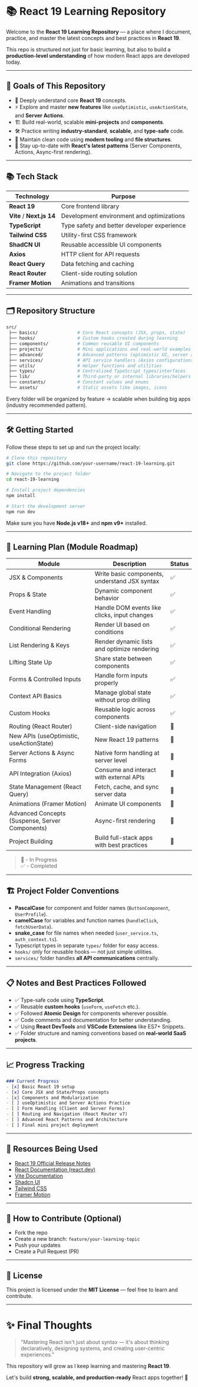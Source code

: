 
# 📚 React 19 Learning Repository

Welcome to the **React 19 Learning Repository** — a place where I document, practice, and master the latest concepts and best practices in **React 19**.

This repo is structured not just for basic learning, but also to build a **production-level understanding** of how modern React apps are developed today.

---

## 🚀 Goals of This Repository

- 🧠 Deeply understand core **React 19** concepts.
- ⚡ Explore and master **new features** like `useOptimistic`, `useActionState`, and **Server Actions**.
- 🏗️ Build real-world, scalable **mini-projects** and **components**.
- 🛠️ Practice writing **industry-standard**, **scalable**, and **type-safe** code.
- 🧹 Maintain clean code using **modern tooling** and **file structures**.
- 🌟 Stay up-to-date with **React's latest patterns** (Server Components, Actions, Async-first rendering).

---

## 📚 Tech Stack

| Technology        | Purpose                                  |
| ------------------ | ---------------------------------------- |
| **React 19**        | Core frontend library                   |
| **Vite** / **Next.js 14** | Development environment and optimizations |
| **TypeScript**     | Type safety and better developer experience |
| **Tailwind CSS**   | Utility-first CSS framework             |
| **ShadCN UI**      | Reusable accessible UI components       |
| **Axios**          | HTTP client for API requests            |
| **React Query**    | Data fetching and caching               |
| **React Router**   | Client-side routing solution            |
| **Framer Motion**  | Animations and transitions              |

---

## 🗂️ Repository Structure

```bash
src/
 ├── basics/               # Core React concepts (JSX, props, state)
 ├── hooks/                # Custom hooks created during learning
 ├── components/           # Common reusable UI components
 ├── projects/             # Mini applications and real-world examples
 ├── advanced/             # Advanced patterns (optimistic UI, server actions)
 ├── services/             # API service handlers (Axios configurations)
 ├── utils/                # Helper functions and utilities
 ├── types/                # Centralized TypeScript types/interfaces
 ├── lib/                  # Third-party or internal libraries/helpers
 ├── constants/            # Constant values and enums
 └── assets/               # Static assets like images, icons
```

Every folder will be organized by feature → scalable when building big apps (industry recommended pattern).

---

## 🛠️ Getting Started

Follow these steps to set up and run the project locally:

```bash
# Clone this repository
git clone https://github.com/your-username/react-19-learning.git

# Navigate to the project folder
cd react-19-learning

# Install project dependencies
npm install

# Start the development server
npm run dev
```

Make sure you have **Node.js v18+** and **npm v9+** installed.

---

## 🧩 Learning Plan (Module Roadmap)

| Module                   | Description                                     | Status |
| ------------------------- | ----------------------------------------------- | ------ |
| JSX & Components          | Write basic components, understand JSX syntax  | ✅     |
| Props & State             | Dynamic component behavior                     | ✅     |
| Event Handling            | Handle DOM events like clicks, input changes   | ✅     |
| Conditional Rendering     | Render UI based on conditions                  | ✅     |
| List Rendering & Keys     | Render dynamic lists and optimize rendering    | ✅     |
| Lifting State Up          | Share state between components                 | ✅     |
| Forms & Controlled Inputs | Handle form inputs properly                   | ✅     |
| Context API Basics        | Manage global state without prop drilling      | ✅     |
| Custom Hooks              | Reusable logic across components               | ✅     |
| Routing (React Router)    | Client-side navigation                         | 🔄     |
| New APIs (useOptimistic, useActionState) | New React 19 patterns         | 🔄     |
| Server Actions & Async Forms | Native form handling at server level         | 🔄     |
| API Integration (Axios)   | Consume and interact with external APIs        | 🔄     |
| State Management (React Query) | Fetch, cache, and sync server data         | 🔄     |
| Animations (Framer Motion)| Animate UI components                         | 🔄     |
| Advanced Concepts (Suspense, Server Components) | Async-first rendering    | 🔄     |
| Project Building          | Build full-stack apps with best practices      | 🔄     |

> 🔄 - In Progress  
> ✅ - Completed

---

## 🏗️ Project Folder Conventions

- **PascalCase** for component and folder names (`ButtonComponent`, `UserProfile`).
- **camelCase** for variables and function names (`handleClick`, `fetchUserData`).
- **snake_case** for file names when needed (`user_service.ts`, `auth_context.ts`).
- Typescript types in separate `types/` folder for easy access.
- `hooks/` only for reusable hooks — not just simple utilities.
- `services/` folder handles **all API communications** centrally.

---

## 📋 Notes and Best Practices Followed

- ✅ Type-safe code using **TypeScript**.
- ✅ Reusable **custom hooks** (`useForm`, `useFetch` etc.).
- ✅ Followed **Atomic Design** for components wherever possible.
- ✅ Code comments and documentation for better understanding.
- ✅ Using **React DevTools** and **VSCode Extensions** like ES7+ Snippets.
- ✅ Folder structure and naming conventions based on **real-world SaaS projects**.

---

## 📈 Progress Tracking

```markdown
### Current Progress
- [x] Basic React 19 setup
- [x] Core JSX and State/Props concepts
- [x] Components and Modularization
- [ ] useOptimistic and Server Actions Practice
- [ ] Form Handling (Client and Server Forms)
- [ ] Routing and Navigation (React Router v7)
- [ ] Advanced React Patterns and Architecture
- [ ] Final mini project deployment
```

---

## 📖 Resources Being Used

- [React 19 Official Release Notes](https://react.dev/blog/2024/04/25/react-19)
- [React Documentation (react.dev)](https://react.dev/)
- [Vite Documentation](https://vitejs.dev/)
- [Shadcn UI](https://ui.shadcn.dev/)
- [Tailwind CSS](https://tailwindcss.com/)
- [Framer Motion](https://www.framer.com/motion/)

---

## 🧠 How to Contribute (Optional)

- Fork the repo
- Create a new branch: `feature/your-learning-topic`
- Push your updates
- Create a Pull Request (PR)

---

## 📄 License

This project is licensed under the **MIT License** — feel free to learn and contribute.

---

# ✨ Final Thoughts

> "Mastering React isn't just about syntax — it's about thinking declaratively, designing systems, and creating user-centric experiences."

This repository will grow as I keep learning and mastering **React 19**.

Let's build **strong, scalable, and production-ready** React apps together! 🚀
